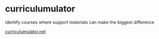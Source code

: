 # curriculumulator

identify courses where support materials can make the biggest difference

[curriculumulator.net](curriculumulator.net)
